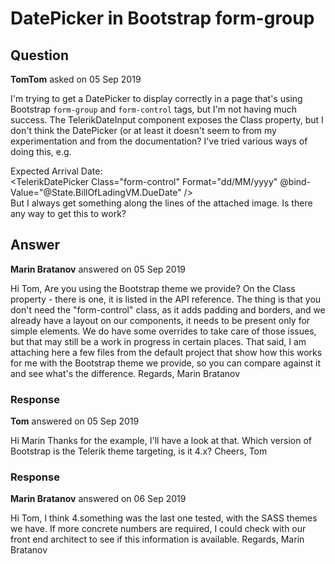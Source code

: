 # DatePicker in Bootstrap form-group

## Question

**TomTom** asked on 05 Sep 2019

I'm trying to get a DatePicker to display correctly in a page that's using Bootstrap `form-group` and `form-control` tags, but I'm not having much success. The TelerikDateInput component exposes the Class property, but I don't think the DatePicker (or at least it doesn't seem to from my experimentation and from the documentation? I've tried various ways of doing this, e.g. <div class="form-group"> <label for="dueDate" class="control-label col-md-4">Expected Arrival Date: </label> <div class="col-md-8"> <TelerikDatePicker Class="form-control" Format="dd/MM/yyyy" @bind-Value="@State.BillOfLadingVM.DueDate" /> </div> <ValidationMessage For="@(()=> State.BillOfLadingVM.DueDate)" /> </div> But I always get something along the lines of the attached image. Is there any way to get this to work?

## Answer

**Marin Bratanov** answered on 05 Sep 2019

Hi Tom, Are you using the Bootstrap theme we provide? On the Class property - there is one, it is listed in the API reference. The thing is that you don't need the "form-control" class, as it adds padding and borders, and we already have a layout on our components, it needs to be present only for simple elements. We do have some overrides to take care of those issues, but that may still be a work in progress in certain places. That said, I am attaching here a few files from the default project that show how this works for me with the Bootstrap theme we provide, so you can compare against it and see what's the difference. Regards, Marin Bratanov

### Response

**Tom** answered on 05 Sep 2019

Hi Marin Thanks for the example, I'll have a look at that. Which version of Bootstrap is the Telerik theme targeting, is it 4.x? Cheers, Tom

### Response

**Marin Bratanov** answered on 06 Sep 2019

Hi Tom, I think 4.something was the last one tested, with the SASS themes we have. If more concrete numbers are required, I could check with our front end architect to see if this information is available. Regards, Marin Bratanov
